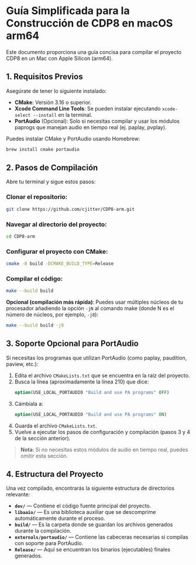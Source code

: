 # Guía Simplificada para la Construcción de CDP8 en macOS arm64

Este documento proporciona una guía concisa para compilar el proyecto CDP8 en un Mac con Apple Silicon (arm64).

## 1. Requisitos Previos

Asegúrate de tener lo siguiente instalado:

- **CMake**: Versión 3.16 o superior.
- **Xcode Command Line Tools**: Se pueden instalar ejecutando `xcode-select --install` en la terminal.
- **PortAudio** (Opcional): Solo si necesitas compilar y usar los módulos paprogs que manejan audio en tiempo real (ej. paplay, pvplay).

Puedes instalar CMake y PortAudio usando Homebrew:

```bash
brew install cmake portaudio
```

## 2. Pasos de Compilación

Abre tu terminal y sigue estos pasos:

### Clonar el repositorio:
```bash
git clone https://github.com/cjitter/CDP8-arm.git
```

### Navegar al directorio del proyecto:
```bash
cd CDP8-arm
```

### Configurar el proyecto con CMake:
```bash
cmake -B build -DCMAKE_BUILD_TYPE=Release
```

### Compilar el código:
```bash
make --build build
```

**Opcional (compilación más rápida)**: Puedes usar múltiples núcleos de tu procesador añadiendo la opción `-jN` al comando make (donde N es el número de núcleos, por ejemplo, `-j8`):

```bash
make --build build -j8
```

## 3. Soporte Opcional para PortAudio

Si necesitas los programas que utilizan PortAudio (como paplay, paudition, paview, etc.):

1. Edita el archivo `CMakeLists.txt` que se encuentra en la raíz del proyecto.
2. Busca la línea (aproximadamente la línea 210) que dice:
   ```cmake
   option(USE_LOCAL_PORTAUDIO "Build and use PA programs" OFF)
   ```
3. Cámbiala a:
   ```cmake
   option(USE_LOCAL_PORTAUDIO "Build and use PA programs" ON)
   ```
4. Guarda el archivo `CMakeLists.txt`.
5. Vuelve a ejecutar los pasos de configuración y compilación (pasos 3 y 4 de la sección anterior).

> **Nota**: Si no necesitas estos módulos de audio en tiempo real, puedes omitir esta sección.

## 4. Estructura del Proyecto

Una vez compilado, encontrarás la siguiente estructura de directorios relevante:

- **`dev/`** — Contiene el código fuente principal del proyecto.
- **`libaaio/`** — Es una biblioteca auxiliar que se descomprime automáticamente durante el proceso.
- **`build/`** — Es la carpeta donde se guardan los archivos generados durante la compilación.
- **`externals/portaudio/`** — Contiene las cabeceras necesarias si compilas con soporte para PortAudio.
- **`Release/`** — Aquí se encuentran los binarios (ejecutables) finales generados.